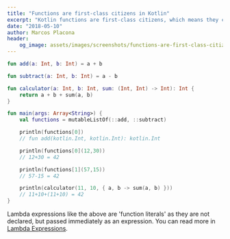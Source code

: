 ```yaml
---
title: "Functions are first-class citizens in Kotlin"
excerpt: "Kotlin functions are first-class citizens, which means they can be stored in variables and data structures, passed as arguments to and returned from other functions"
date: "2018-05-10"
author: Marcos Placona
header:
    og_image: assets/images/screenshots/functions-are-first-class-citizens-in-kotlin.png
---
```


```kotlin
fun add(a: Int, b: Int) = a + b

fun subtract(a: Int, b: Int) = a - b

fun calculator(a: Int, b: Int, sum: (Int, Int) -> Int): Int {
    return a + b + sum(a, b)
}

fun main(args: Array<String>) {
    val functions = mutableListOf(::add, ::subtract)

    println(functions[0])
    // fun add(kotlin.Int, kotlin.Int): kotlin.Int

    println(functions[0](12,30))
    // 12+30 = 42

    println(functions[1](57,15))
    // 57-15 = 42

    println(calculator(11, 10, { a, b -> sum(a, b) }))
    // 11+10+(11+10) = 42
}
```

Lambda expressions like the above are 'function literals' as they are not declared, but passed immediately as an expression. You can read more in [Lambda Expressions](http://kotlinlang.org/docs/reference/lambdas.html).
